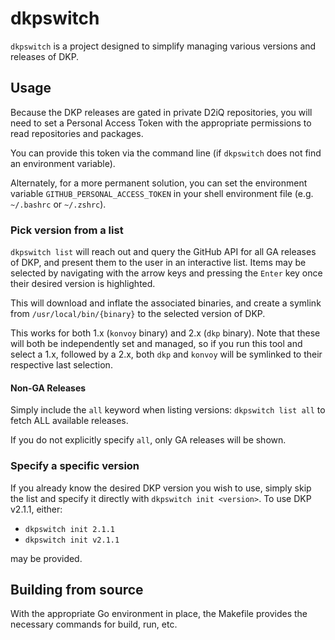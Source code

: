 # dkpswitch

`dkpswitch` is a project designed to simplify managing various versions and releases of DKP.

## Usage

Because the DKP releases are gated in private D2iQ repositories, you will need to set a Personal Access Token with the appropriate permissions to read repositories and packages.

You can provide this token via the command line (if `dkpswitch` does not find an environment variable).

Alternately, for a more permanent solution, you can set the environment variable `GITHUB_PERSONAL_ACCESS_TOKEN` in your shell environment file (e.g. `~/.bashrc` or `~/.zshrc`).

### Pick version from a list

`dkpswitch list` will reach out and query the GitHub API for all GA releases of DKP, and present them to the user in an interactive list.  Items may be selected by navigating with the arrow keys and pressing the `Enter` key once their desired version is highlighted.

This will download and inflate the associated binaries, and create a symlink from `/usr/local/bin/{binary}` to the selected version of DKP.  

This works for both 1.x (`konvoy` binary) and 2.x (`dkp` binary).
Note that these will both be independently set and managed, so if you run this tool and select a 1.x, followed by a 2.x, both `dkp` and `konvoy` will be symlinked to their respective last selection.

#### Non-GA Releases

Simply include the `all` keyword when listing versions: `dkpswitch list all` to fetch ALL available releases.  

If you do not explicitly specify `all`, only GA releases will be shown.

### Specify a specific version

If you already know the desired DKP version you wish to use, simply skip the list and specify it directly with `dkpswitch init <version>`.  To use DKP v2.1.1, either:
- `dkpswitch init 2.1.1`
- `dkpswitch init v2.1.1`

may be provided.

## Building from source

With the appropriate Go environment in place, the Makefile provides the necessary commands for build, run, etc.